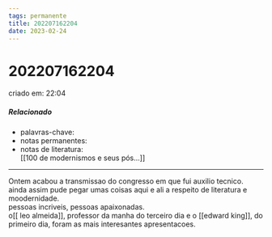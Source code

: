 ```yaml
---
tags: permanente
title: 202207162204
date: 2023-02-24
---
```


# 202207162204

criado em: 22:04

##### Relacionado

- palavras-chave:
- notas permanentes:
- notas de literatura:  
[[100 de modernismos e seus pós...]]
---

Ontem acabou a transmissao do congresso em que fui auxilio tecnico.  
ainda assim pude pegar umas coisas aqui e ali a respeito de literatura e moodernidade.  
pessoas incriveis, pessoas apaixonadas.  
o[[ leo almeida]], professor da manha do terceiro dia e o [[edward king]], do primeiro dia, foram as mais interesantes apresentacoes. 
